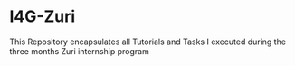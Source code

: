 # I4G-Zuri
 This Repository encapsulates all Tutorials and Tasks I executed during the three months Zuri internship program
